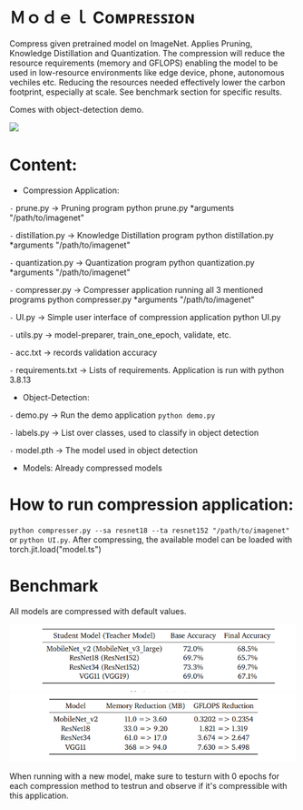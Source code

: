 # Ｍｏｄｅｌ Cᴏᴍᴘʀᴇꜱꜱɪᴏɴ

Compress given pretrained model on ImageNet.
Applies Pruning, Knowledge Distillation and Quantization. The compression will reduce the resource requirements (memory and GFLOPS) enabling the model to be used in low-resource environments like edge device, phone, autonomous vechiles etc. Reducing the resources needed effectively lower the carbon footprint, especially at scale. See benchmark section for specific results. 

Comes with object-detection demo. 

![](https://github.com/rpa020/compression/blob/main/images/od.gif)

# Content:

* Compression Application:

`-` prune.py -> Pruning program
python prune.py *arguments "/path/to/imagenet"

`-` distillation.py -> Knowledge Distillation program
python distillation.py *arguments "/path/to/imagenet"

`-` quantization.py -> Quantization program
python quantization.py *arguments "/path/to/imagenet"

`-` compresser.py -> Compresser application running all 3 mentioned programs
python compresser.py *arguments "/path/to/imagenet"

`-` UI.py -> Simple user interface of compression application
python UI.py

`-` utils.py -> model-preparer, train_one_epoch, validate, etc.

`-` acc.txt -> records validation accuracy

`-` requirements.txt -> Lists of requirements. Application is run with python 3.8.13

* Object-Detection:

`-` demo.py -> Run the demo application `python demo.py`

`-` labels.py -> List over classes, used to classify in object detection

`-` model.pth -> The model used in object detection


* Models: Already compressed models

# How to run compression application:

`python compresser.py --sa resnet18 --ta resnet152 "/path/to/imagenet"` or `python UI.py`.
After compressing, the available model can be loaded with torch.jit.load("model.ts")

# Benchmark
All models are compressed with default values. 

![](https://github.com/rpa020/compression/blob/main/images/accuracy.png)
![](https://github.com/rpa020/compression/blob/main/images/reduction.png)

When running with a new model, make sure to testurn with 0 epochs for each compression method to testrun and observe if it's compressible with this application. 


